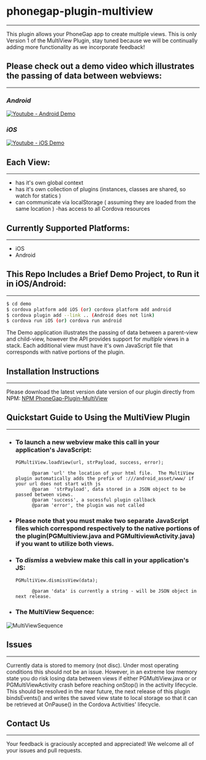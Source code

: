 # phonegap-plugin-multiview
***

This plugin allows your PhoneGap app to create multiple views.  This is only Version 1 of the MultiView Plugin, stay tuned because we will be continually adding more functionality as we incorporate feedback!

## Please check out a demo video which illustrates the passing of data between webviews:
***

### *Android*

[![Youtube - Android Demo](androidscreenshot.png)](https://youtu.be/_ZzBA28QO4s "Youtube -Android Demo Movie")

### *iOS*

[![Youtube - iOS Demo](iosscreenshot.png)](https://youtu.be/WVbxFIGBh0Y "Youtube -iOS Demo Movie")

## Each View:
***

- has it's own global context
- has it's own collection of plugins (instances, classes are shared, so watch for statics )
- can communicate via localStorage ( assuming they are loaded from the same location )
-has access to all Cordova resources

## Currently Supported Platforms:
***

- iOS
- Android

## This Repo Includes a Brief Demo Project, to Run it in iOS/Android:
***

```bash
$ cd demo
$ cordova platform add iOS (or) cordova platform add android
$ cordova plugin add --link .. (Android does not link)
$ cordova run iOS (or) cordova run android
```

The Demo application illustrates the passing of data between a parent-view and child-view, however the API provides support for 
*multiple* views in a stack.  Each additional view must have it's own JavaScript file that corresponds with native portions of the plugin.

## Installation Instructions
 ***
Please download the latest version date version of our plugin directly from NPM:
[NPM PhoneGap-Plugin-MultiView](https://www.npmjs.com/package/phonegap-plugin-multiview)

## Quickstart Guide to Using the MultiView Plugin
***

- ### To launch a new webview make this call in your application's JavaScript:
      PGMultiView.loadView(url, strPayload, success, error);

            @param 'url' the location of your html file.  The MultiView plugin automatically adds the prefix of :///android_asset/www/ if your url does not start with js
            @param  'strPayload', data stored in a JSON object to be passed between views.  
            @param 'success', a sucessful plugin callback
            @param 'error', the plugin was not called

- ### Please note that you must make two separate JavaScript files which correspond respectively to the native portions of the plugin(PGMultiview.java and PGMultiviewActivity.java) if you want to utilize both views.

- ### To *dismiss* a webview make this call in your application's JS:
      PGMultiView.dismissView(data);

            @param 'data' is currently a string - will be JSON object in next release.

- ### The MultiView Sequence:
![MultiViewSequence](MultiViewSequence.png)

## Issues
***
Currently data is stored to memory (not disc).  Under most operating conditions this should not be an issue.
However, in an extreme low memory state you do risk losing data between views if either PGMultiView.java or or PGMultiViewActivity crash before reaching onStop() in the activity lifecycle.
This should be resolved in the near future, the next release of this plugin bindsEvents() and writes the saved view state to local storage so that it can be retrieved at OnPause() in the Cordova Activities' lifecycle.

## Contact Us
***
Your feedback is graciously accepted and appreciated!  We welcome all of your issues and pull requests.
